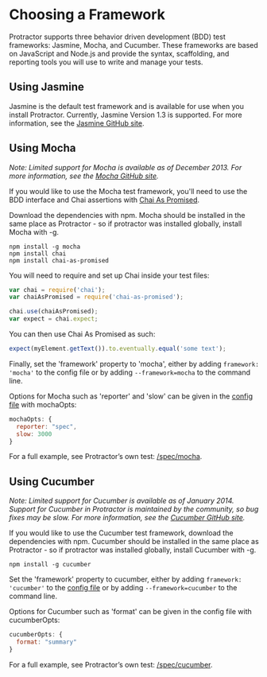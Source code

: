Choosing a Framework
====================

Protractor supports three behavior driven development (BDD) test frameworks: Jasmine, Mocha, and Cucumber. These frameworks are based on JavaScript and Node.js and provide the syntax, scaffolding, and reporting tools you will use to write and manage your tests.


Using Jasmine
-------------

Jasmine is the default test framework and is available for use when you install Protractor. Currently, Jasmine Version 1.3 is supported. For more information, see the [Jasmine GitHub site](http://jasmine.github.io/).


Using Mocha
-----------

_Note: Limited support for Mocha is available as of December 2013. For more information, see the [Mocha GitHub site](http://visionmedia.github.io/mocha/)._

If you would like to use the Mocha test framework, you'll need to use the BDD interface and Chai assertions with [Chai As Promised](http://chaijs.com/plugins/chai-as-promised).

Download the dependencies with npm. Mocha should be installed in the same place as Protractor - so if protractor was installed globally, install Mocha with -g.

```
npm install -g mocha
npm install chai
npm install chai-as-promised
```

You will need to require and set up Chai inside your test files:

```js
var chai = require('chai');
var chaiAsPromised = require('chai-as-promised');

chai.use(chaiAsPromised);
var expect = chai.expect;
```

You can then use Chai As Promised as such:

```js
expect(myElement.getText()).to.eventually.equal('some text');
```

Finally, set the 'framework' property to 'mocha', either by adding `framework: 'mocha'` to the config file or by adding `--framework=mocha` to the command line.

Options for Mocha such as 'reporter' and 'slow' can be given in the [config file](https://github.com/angular/protractor/blob/master/spec/mochaConf.js) with mochaOpts:

```js
mochaOpts: {
  reporter: "spec",
  slow: 3000
}
```

For a full example, see Protractor’s own test: [/spec/mocha](https://github.com/angular/protractor/tree/master/spec/mocha).


Using Cucumber
--------------

_Note: Limited support for Cucumber is available as of January 2014. Support for Cucumber in Protractor is maintained by the community, so bug fixes may be slow. For more information, see the [Cucumber GitHub site](https://github.com/cucumber/cucumber-js)._


If you would  like to use the Cucumber test framework, download the dependencies with npm. Cucumber should be installed in the same place as Protractor - so if protractor was installed globally, install Cucumber with -g.

```
npm install -g cucumber
```

Set the 'framework' property to cucumber, either by adding `framework: 'cucumber'` to the [config file](https://github.com/angular/protractor/blob/master/spec/cucumberConf.js) or by adding `--framework=cucumber` to the command line.

Options for Cucumber such as 'format' can be given in the config file with cucumberOpts:

```js
cucumberOpts: {
  format: "summary"
}
```

For a full example, see Protractor’s own test: [/spec/cucumber](https://github.com/angular/protractor/tree/master/spec/cucumber).


